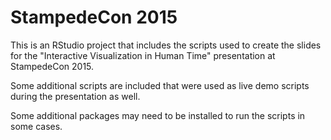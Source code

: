 
# StampedeCon 2015

This is an RStudio project that includes the scripts used to create the
slides for the "Interactive Visualization in Human Time" presentation at
StampedeCon 2015.

Some additional scripts are included that were used as live demo scripts
during the presentation as well.

Some additional packages may need to be installed to run the scripts in
some cases.

